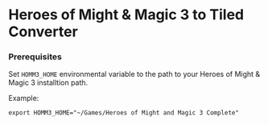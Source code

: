 # Heroes of Might & Magic 3 to Tiled Converter

### Prerequisites

Set `HOMM3_HOME` environmental variable to the path to your Heroes of Might & Magic 3 installtion path.

Example:
```
export HOMM3_HOME="~/Games/Heroes of Might and Magic 3 Complete"
```

